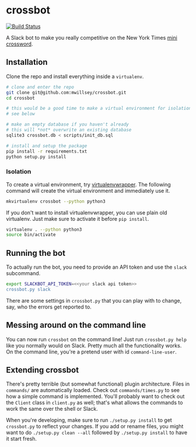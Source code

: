 # crossbot
[![Build Status](https://travis-ci.com/mwillsey/crossbot.svg?branch=master)](https://travis-ci.com/mwillsey/crossbot)

A Slack bot to make you really competitive on the New York Times
[mini crossword](http://www.nytimes.com/crosswords/game/mini).

## Installation

Clone the repo and install everything inside a `virtualenv`.
```sh
# clone and enter the repo
git clone git@github.com:mwillsey/crossbot.git
cd crossbot

# this would be a good time to make a virtual environment for isolation
# see below

# make an empty database if you haven't already
# this will *not* overwrite an existing database
sqlite3 crossbot.db < scripts/init_db.sql

# install and setup the package
pip install -r requirements.txt
python setup.py install
```

### Isolation

To create a virtual environment, try
[virtualenvwrapper](http://virtualenvwrapper.readthedocs.io/en/latest/index.html).
The following command will create the virtual environment and immediately use
it.
```sh
mkvirtualenv crossbot --python python3
```

If you don't want to install virtualenvwrapper, you can use plain old
virtualenv. Just make sure to activate it before `pip install`.
```sh
virtualenv . --python python3
source bin/activate
```

## Running the bot

To actually run the bot, you need to provide an API token and use the `slack` subcommand.
```sh
export SLACKBOT_API_TOKEN=<<your slack api token>>
crossbot.py slack
```

There are some settings in `crossbot.py` that you can play with to change, say,
who the errors get reported to.

## Messing around on the command line

You can now run `crossbot` on the command line! Just run `crossbot.py help`
like you normally would on Slack. Pretty much all the functionality works. On
the command line, you're a pretend user with id `command-line-user`.

## Extending crossbot

There's pretty terrible (but somewhat functional) plugin architecture. Files in
`commands/` are automatically loaded. Check out `commands/times.py` to see how a
simple command is implemented. You'll probably want to check out the `Client`
class in `client.py` as well; that's what allows the commands to work the same
over the shell or Slack.

When you're developing, make sure to run `./setup.py install` to get
`crossbot.py` to reflect your changes. If you add or rename files, you might
want to do `./setup.py clean --all` followed by `./setup.py install` to have it
start fresh.
